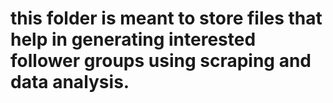 # this folder is meant to store files that help in generating interested follower groups using scraping and data analysis.